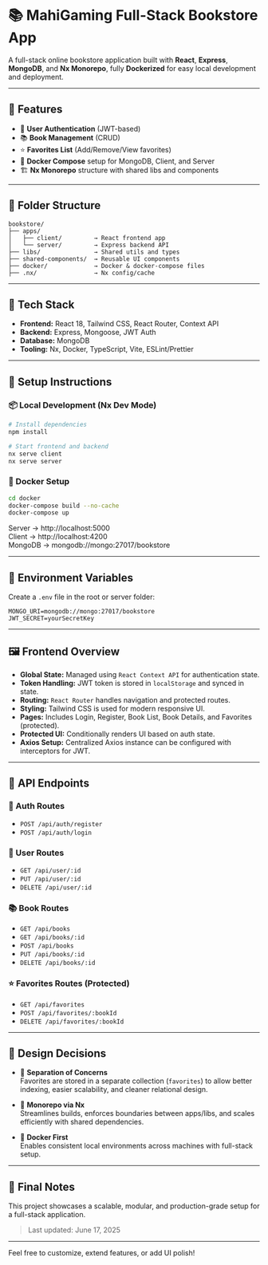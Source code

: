 # 📚 MahiGaming Full-Stack Bookstore App

A full-stack online bookstore application built with **React**, **Express**, **MongoDB**, and **Nx Monorepo**, fully **Dockerized** for easy local development and deployment.

---

## 🚀 Features

- 🔐 **User Authentication** (JWT-based)
- 📚 **Book Management** (CRUD)
- ⭐ **Favorites List** (Add/Remove/View favorites)
- 🐳 **Docker Compose** setup for MongoDB, Client, and Server
- 🏗️ **Nx Monorepo** structure with shared libs and components

---

## 📁 Folder Structure

```
bookstore/
├── apps/
│   ├── client/         → React frontend app
│   └── server/         → Express backend API
├── libs/               → Shared utils and types
├── shared-components/  → Reusable UI components
├── docker/             → Docker & docker-compose files
├── .nx/                → Nx config/cache
```

---

## 🧪 Tech Stack

- **Frontend:** React 18, Tailwind CSS, React Router, Context API
- **Backend:** Express, Mongoose, JWT Auth
- **Database:** MongoDB
- **Tooling:** Nx, Docker, TypeScript, Vite, ESLint/Prettier

---

## 🧰 Setup Instructions

### 📦 Local Development (Nx Dev Mode)

```bash
# Install dependencies
npm install

# Start frontend and backend
nx serve client
nx serve server
```

### 🐳 Docker Setup

```bash
cd docker
docker-compose build --no-cache
docker-compose up
```

Server → http://localhost:5000  
Client → http://localhost:4200  
MongoDB → mongodb://mongo:27017/bookstore

---

## 🔑 Environment Variables

Create a `.env` file in the root or server folder:

```env
MONGO_URI=mongodb://mongo:27017/bookstore
JWT_SECRET=yourSecretKey
```

---

## 🖼️ Frontend Overview

- **Global State:** Managed using `React Context API` for authentication state.
- **Token Handling:** JWT token is stored in `localStorage` and synced in state.
- **Routing:** `React Router` handles navigation and protected routes.
- **Styling:** Tailwind CSS is used for modern responsive UI.
- **Pages:** Includes Login, Register, Book List, Book Details, and Favorites (protected).
- **Protected UI:** Conditionally renders UI based on auth state.
- **Axios Setup:** Centralized Axios instance can be configured with interceptors for JWT.

---

## 📡 API Endpoints

### 🔐 Auth Routes

- `POST /api/auth/register`
- `POST /api/auth/login`

### 👤 User Routes

- `GET /api/user/:id`
- `PUT /api/user/:id`
- `DELETE /api/user/:id`

### 📚 Book Routes

- `GET /api/books`
- `GET /api/books/:id`
- `POST /api/books`
- `PUT /api/books/:id`
- `DELETE /api/books/:id`

### ⭐ Favorites Routes (Protected)

- `GET /api/favorites`
- `POST /api/favorites/:bookId`
- `DELETE /api/favorites/:bookId`

---

## 🧠 Design Decisions

- 🔄 **Separation of Concerns**  
  Favorites are stored in a separate collection (`favorites`) to allow better indexing, easier scalability, and cleaner relational design.

- 🧱 **Monorepo via Nx**  
  Streamlines builds, enforces boundaries between apps/libs, and scales efficiently with shared dependencies.

- 🐋 **Docker First**  
  Enables consistent local environments across machines with full-stack setup.

---

## 🏁 Final Notes

This project showcases a scalable, modular, and production-grade setup for a full-stack application.

> Last updated: June 17, 2025

---

Feel free to customize, extend features, or add UI polish!

